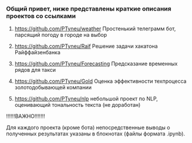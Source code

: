 ### Общий привет, ниже представлены краткие описания проектов со ссылками

1) https://github.com/PTyneu/weather Простенький телеграмм бот, парсящий погоду в городе на выбор

2) https://github.com/PTyneu/Raif Решение задачи хакатона Райффайзенбанка

3) https://github.com/PTyneu/Forecasting Предсказание временных рядов для такси

4) https://github.com/PTyneu/Gold Оценка эффективности техпроцесса золотодобывающей компании

5) https://github.com/PTyneu/nlp небольшой проект по NLP, оценивающий тональность текста (не доработан) 

!!!!!!ВАЖНО!!!!!!!

Для каждого проекта (кроме бота) непосредственные выводы о полученных результатах указаны в блокнотах (файлы формата .ipynb).
